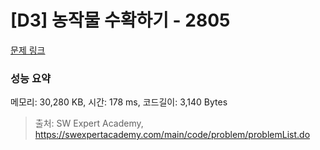 # [D3] 농작물 수확하기 - 2805 

[문제 링크](https://swexpertacademy.com/main/code/problem/problemDetail.do?contestProbId=AV7GLXqKAWYDFAXB) 

### 성능 요약

메모리: 30,280 KB, 시간: 178 ms, 코드길이: 3,140 Bytes



> 출처: SW Expert Academy, https://swexpertacademy.com/main/code/problem/problemList.do